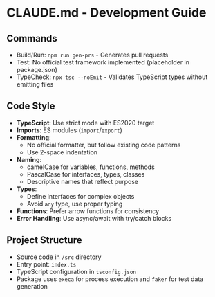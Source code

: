 # CLAUDE.md - Development Guide

## Commands
- Build/Run: `npm run gen-prs` - Generates pull requests
- Test: No official test framework implemented (placeholder in package.json)
- TypeCheck: `npx tsc --noEmit` - Validates TypeScript types without emitting files

## Code Style
- **TypeScript**: Use strict mode with ES2020 target
- **Imports**: ES modules (`import`/`export`)
- **Formatting**:
  - No official formatter, but follow existing code patterns
  - Use 2-space indentation
- **Naming**:
  - camelCase for variables, functions, methods
  - PascalCase for interfaces, types, classes
  - Descriptive names that reflect purpose
- **Types**: 
  - Define interfaces for complex objects
  - Avoid `any` type, use proper typing
- **Functions**: Prefer arrow functions for consistency
- **Error Handling**: Use async/await with try/catch blocks

## Project Structure
- Source code in `/src` directory
- Entry point: `index.ts`
- TypeScript configuration in `tsconfig.json`
- Package uses `execa` for process execution and `faker` for test data generation